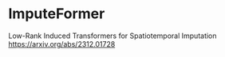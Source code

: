 # ImputeFormer
Low-Rank Induced Transformers for Spatiotemporal Imputation
https://arxiv.org/abs/2312.01728

